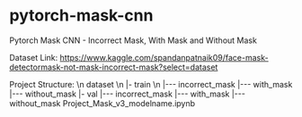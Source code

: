 # pytorch-mask-cnn
Pytorch Mask CNN - Incorrect Mask, With Mask and Without Mask

Dataset Link: https://www.kaggle.com/spandanpatnaik09/face-mask-detectormask-not-mask-incorrect-mask?select=dataset

Project Structure:
\n dataset
\n |- train
\n |--- incorrect_mask
|--- with_mask
|--- without_mask
|- val
|--- incorrect_mask
|--- with_mask
|--- without_mask
Project_Mask_v3_modelname.ipynb
